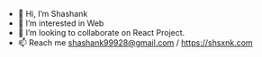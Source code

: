 - 👋 Hi, I’m Shashank
- 👀 I’m interested in Web 
- 💞️ I’m looking to collaborate on React Project.
- 📫 Reach me shashank99928@gmail.com / https://shsxnk.com


<!---
shashank99928/shashank99928 is a ✨ special ✨ repository because its `README.md` (this file) appears on your GitHub profile.
You can click the Preview link to take a look at your changes.
--->

